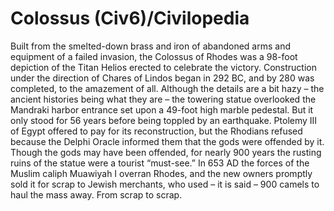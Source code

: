 # Colossus (Civ6)/Civilopedia

Built from the smelted-down brass and iron of abandoned arms and equipment of a failed invasion, the Colossus of Rhodes was a 98-foot depiction of the Titan Helios erected to celebrate the victory. Construction under the direction of Chares of Lindos began in 292 BC, and by 280 was completed, to the amazement of all. Although the details are a bit hazy – the ancient histories being what they are – the towering statue overlooked the Mandraki harbor entrance set upon a 49-foot high marble pedestal. But it only stood for 56 years before being toppled by an earthquake. Ptolemy III of Egypt offered to pay for its reconstruction, but the Rhodians refused because the Delphi Oracle informed them that the gods were offended by it. Though the gods may have been offended, for nearly 900 years the rusting ruins of the statue were a tourist “must-see.” In 653 AD the forces of the Muslim caliph Muawiyah I overran Rhodes, and the new owners promptly sold it for scrap to Jewish merchants, who used – it is said – 900 camels to haul the mass away. From scrap to scrap.